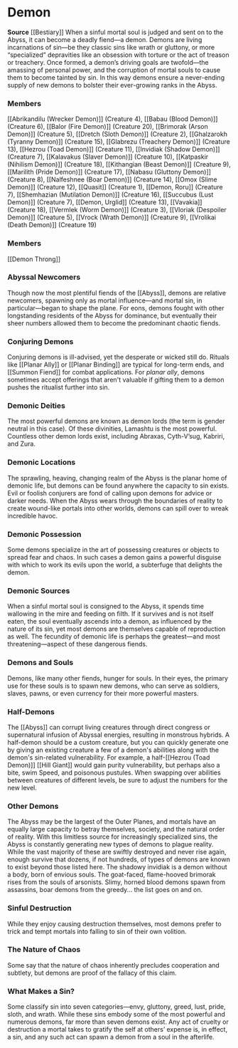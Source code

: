 ﻿---
creature_family: Demon
id: '28'
name: Demon
rarity: Common
source: '[[DATABASE/source/Bestiary|Bestiary]]'
trait: null
type: Creature Family

---
# Demon

**Source** [[Bestiary]]
When a sinful mortal soul is judged and sent on to the Abyss, it can become a deadly fiend—a demon. Demons are living incarnations of sin—be they classic sins like wrath or gluttony, or more “specialized” depravities like an obsession with torture or the act of treason or treachery. Once formed, a demon’s driving goals are twofold—the amassing of personal power, and the corruption of mortal souls to cause them to become tainted by sin. In this way demons ensure a never-ending supply of new demons to bolster their ever-growing ranks in the Abyss.

### Members

[[Abrikandilu (Wrecker Demon)]] (Creature 4), [[Babau (Blood Demon)]] (Creature 6), [[Balor (Fire Demon)]] (Creature 20), [[Brimorak (Arson Demon)]] (Creature 5), [[Dretch (Sloth Demon)]] (Creature 2), [[Ghalzarokh (Tyranny Demon)]] (Creature 15), [[Glabrezu (Treachery Demon)]] (Creature 13), [[Hezrou (Toad Demon)]] (Creature 11), [[Invidiak (Shadow Demon)]] (Creature 7), [[Kalavakus (Slaver Demon)]] (Creature 10), [[Katpaskir (Nihilism Demon)]] (Creature 18), [[Kithangian (Beast Demon)]] (Creature 9), [[Marilith (Pride Demon)]] (Creature 17), [[Nabasu (Gluttony Demon)]] (Creature 8), [[Nalfeshnee (Boar Demon)]] (Creature 14), [[Omox (Slime Demon)]] (Creature 12), [[Quasit]] (Creature 1), [[Demon, Roru]] (Creature 7), [[Shemhazian (Mutilation Demon)]] (Creature 16), [[Succubus (Lust Demon)]] (Creature 7), [[Demon, Urglid]] (Creature 13), [[Vavakia]] (Creature 18), [[Vermlek (Worm Demon)]] (Creature 3), [[Vloriak (Despoiler Demon)]] (Creature 5), [[Vrock (Wrath Demon)]] (Creature 9), [[Vrolikai (Death Demon)]] (Creature 19)

### Members

[[Demon Throng]]

###  Abyssal Newcomers

Though now the most plentiful fiends of the [[Abyss]], demons are relative newcomers, spawning only as mortal influence—and mortal sin, in particular—began to shape the plane. For eons, demons fought with other longstanding residents of the Abyss for dominance, but eventually their sheer numbers allowed them to become the predominant chaotic fiends.

###  Conjuring Demons

Conjuring demons is ill-advised, yet the desperate or wicked still do. Rituals like [[Planar Ally]] or [[Planar Binding]] are typical for long-term ends, and [[Summon Fiend]] for combat applications. For _planar ally_, demons sometimes accept offerings that aren't valuable if gifting them to a demon pushes the ritualist further into sin.

###  Demonic Deities

The most powerful demons are known as demon lords (the term is gender neutral in this case). Of these divinities, Lamashtu is the most powerful. Countless other demon lords exist, including Abraxas, Cyth-V’sug, Kabriri, and Zura.

###  Demonic Locations

The sprawling, heaving, changing realm of the Abyss is the planar home of demonic life, but demons can be found anywhere the capacity to sin exists. Evil or foolish conjurers are fond of calling upon demons for advice or darker needs. When the Abyss wears through the boundaries of reality to create wound-like portals into other worlds, demons can spill over to wreak incredible havoc.

###  Demonic Possession

Some demons specialize in the art of possessing creatures or objects to spread fear and chaos. In such cases a demon gains a powerful disguise with which to work its evils upon the world, a subterfuge that delights the demon.

###  Demonic Sources

When a sinful mortal soul is consigned to the Abyss, it spends time wallowing in the mire and feeding on filth. If it survives and is not itself eaten, the soul eventually ascends into a demon, as influenced by the nature of its sin, yet most demons are themselves capable of reproduction as well. The fecundity of demonic life is perhaps the greatest—and most threatening—aspect of these dangerous fiends.

###  Demons and Souls

Demons, like many other fiends, hunger for souls. In their eyes, the primary use for these souls is to spawn new demons, who can serve as soldiers, slaves, pawns, or even currency for their more powerful masters.

###  Half-Demons

The [[Abyss]] can corrupt living creatures through direct congress or supernatural infusion of Abyssal energies, resulting in monstrous hybrids. A half-demon should be a custom creature, but you can quickly generate one by giving an existing creature a few of a demon's abilities along with the demon's sin-related vulnerability. For example, a half-[[Hezrou (Toad Demon)]] [[Hill Giant]] would gain purity vulnerability, but perhaps also a bite, swim Speed, and poisonous pustules. When swapping over abilities between creatures of different levels, be sure to adjust the numbers for the new level.

###  Other Demons

The Abyss may be the largest of the Outer Planes, and mortals have an equally large capacity to betray themselves, society, and the natural order of reality. With this limitless source for increasingly specialized sins, the Abyss is constantly generating new types of demons to plague reality. While the vast majority of these are swiftly destroyed and never rise again, enough survive that dozens, if not hundreds, of types of demons are known to exist beyond those listed here. The shadowy invidiak is a demon without a body, born of envious souls. The goat-faced, flame-hooved brimorak rises from the souls of arsonists. Slimy, horned blood demons spawn from assassins, boar demons from the greedy... the list goes on and on.

###  Sinful Destruction

While they enjoy causing destruction themselves, most demons prefer to trick and tempt mortals into falling to sin of their own volition.

###  The Nature of Chaos

Some say that the nature of chaos inherently precludes cooperation and subtlety, but demons are proof of the fallacy of this claim.

###  What Makes a Sin?

Some classify sin into seven categories—envy, gluttony, greed, lust, pride, sloth, and wrath. While these sins embody some of the most powerful and numerous demons, far more than seven demons exist. Any act of cruelty or destruction a mortal takes to gratify the self at others’ expense is, in effect, a sin, and any such act can spawn a demon from a soul in the afterlife.